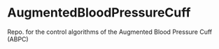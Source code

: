 # AugmentedBloodPressureCuff
Repo. for the control algorithms of the Augmented Blood Pressure Cuff (ABPC)
